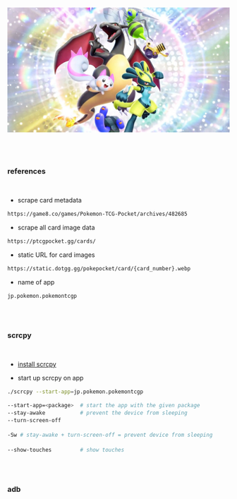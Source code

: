 <h3 align="center"><img src="./images/tcg-pocket.webp"></h3>

<br>
<br>

### references

<br>

* scrape card metadata

```bash
https://game8.co/games/Pokemon-TCG-Pocket/archives/482685
```

* scrape all card image data

```bash
https://ptcgpocket.gg/cards/
```

* static URL for card images

```bash
https://static.dotgg.gg/pokepocket/card/{card_number}.webp
```

* name of app

```bash
jp.pokemon.pokemontcgp
```


<br>
<br>

### scrcpy

<br>

* [install scrcpy](https://github.com/Genymobile/scrcpy/blob/master/doc/linux.md)

* start up scrcpy on app

```bash
./scrcpy --start-app=jp.pokemon.pokemontcgp
```

```bash
--start-app=<package>  # start the app with the given package
--stay-awake           # prevent the device from sleeping
--turn-screen-off

-Sw # stay-awake + turn-screen-off = prevent device from sleeping

--show-touches         # show touches

```

<br>
<br>

### adb

<br>

```bash

```

<br>
<br>
